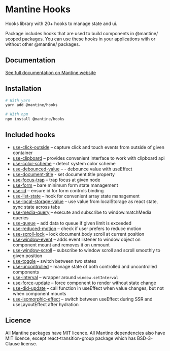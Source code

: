 # Mantine Hooks

Hooks library with 20+ hooks to manage state and ui.

Package includes hooks that are used to build components in @mantine/ scoped packages.
You can use these hooks in your applications with or without other @mantine/ packages.

## Documentation

[See full documentation on Mantine website](https://mantine.dev/hooks/getting-started/)

## Installation

```sh
# With yarn
yarn add @mantine/hooks

# With npm
npm install @mantine/hooks
```

## Included hooks

- [use-click-outside](https://mantine.dev/hooks/use-click-outside/) – capture click and touch events from outside of given container
- [use-clipboard](https://mantine.dev/hooks/use-clipboard/) – provides convenient interface to work with clipboard api
- [use-color-scheme](https://mantine.dev/hooks/use-color-scheme/) – detect system color scheme
- [use-debounced-value](https://mantine.dev/hooks/use-debounced-value/) – - debounce value with useEffect
- [use-document-title](https://mantine.dev/hooks/use-document-title/) - set document.title property
- [use-focus-trap](https://mantine.dev/hooks/use-focus-trap/) – trap focus at given node
- [use-form](https://mantine.dev/hooks/use-form/) – bare minimum form state management
- [use-id](https://mantine.dev/hooks/use-id/) – ensure id for form controls binding
- [use-list-state](https://mantine.dev/hooks/use-list-state/) – hook for convenient array state management
- [use-local-storage-value](https://mantine.dev/hooks/use-local-storage-value/) – use value from localStorage as react state, sync state across tabs
- [use-media-query](https://mantine.dev/hooks/use-media-query/) – execute and subscribe to window.matchMedia queries
- [use-queue](https://mantine.dev/hooks/use-queue/) – add data to queue if given limit is exceeded
- [use-reduced-motion](https://mantine.dev/hooks/use-reduced-motion/) – check if user prefers to reduce motion
- [use-scroll-lock](https://mantine.dev/hooks/use-scroll-lock/) – lock document.body scroll at current position
- [use-window-event](https://mantine.dev/hooks/use-window-event/) – adds event listener to window object on component mount and removes it on unmount
- [use-window-scroll](https://mantine.dev/hooks/use-window-scroll/) – subscribe to window scroll and scroll smoothly to given position
- [use-toggle](https://mantine.dev/hooks/use-toggle/) – switch between two states
- [use-uncontrolled](https://mantine.dev/hooks/use-uncontrolled/) – manage state of both controlled and uncontrolled components
- [use-interval](https://mantine.dev/hooks/use-interval/) – wrapper around `window.setInterval`
- [use-force-update](https://mantine.dev/hooks/use-force-update/) – force component to render without state change
- [use-did-update](https://mantine.dev/hooks/use-did-update/) – call function in useEffect when value changes, but not when component mounts
- [use-isomorphic-effect](https://mantine.dev/hooks/use-isomorphic-effect/) – switch between useEffect during SSR and useLayoutEffect after hydration

## Licence

All Mantine packages have MIT licence. All Mantine dependencies also have MIT licence, except react-transition-group package which has BSD-3-Clause license.
